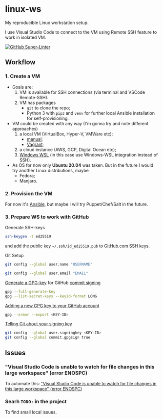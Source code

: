 # linux-ws

My reproducible Linux workstation setup.

I use Visual Studio Code to connect to the VM using Remote SSH feature to work in isolated VM.

[![GitHub Super-Linter](https://github.com/and1er/linux-ws/workflows/Lint%20Code%20Base/badge.svg)](https://github.com/marketplace/actions/super-linter)

## Workflow

### 1. Create a VM

* Goals are:
  1. VM is available for SSH connections (via terminal and VSCode Remote-SSH).
  2. VM has packages
     * `git` to clone the repo;
     * Python 3 with `pip3` and `venv` for further local Ansible installation for self-provisioning.
* VM could be created with any way (I'm gonna try and note different approaches)
  1. a local VM (VirtualBox, Hyper-V, VMWare etc);
     * [manual](./vm-creation/manual/README.md);
     * [Vagrant](./vm-creation/vagrant/README.md);
  2. a cloud instance (AWS, GCP, Digital Ocean etc);
  3. [Windows WSL](./vm-creation/wsl/README.md) (in this case use Windows-WSL integration instead of SSH).
* As OS for now only **Ubuntu 20.04** was taken. But in the future I would try another Linux distributions, maybe
  * Fedora;
  * Manjaro.

### 2. Provision the VM

For now it's [Ansible](./provisioning/ansible/README.md), but maybe I will try Puppet/Chef/Salt in the future.

### 3. Prepare WS to work with GitHub

Generate SSH-keys

```bash
ssh-keygen -t ed25519
```

and add the public key `~/.ssh/id_ed25519.pub` to [GitHub.com SSH keys](https://github.com/settings/keys).

Git Setup

```bash
git config --global user.name "USERNAME"

git config --global user.email "EMAIL"
```

[Generate a GPG-key](https://docs.github.com/en/github/authenticating-to-github/generating-a-new-gpg-key) for GitHub [commit signing](https://docs.github.com/en/github/authenticating-to-github/signing-commits)

```bash
gpg --full-generate-key
gpg --list-secret-keys --keyid-format LONG
```

[Adding a new GPG key to your GitHub account](https://docs.github.com/en/github/authenticating-to-github/adding-a-new-gpg-key-to-your-github-account)

```bash
gpg --armor --export <KEY-ID>
```

[Telling Git about your signing key](https://docs.github.com/en/github/authenticating-to-github/telling-git-about-your-signing-key)

```bash
git config --global user.signingkey <KEY-ID>
git config --global commit.gpgsign true
```

## Issues

### "Visual Studio Code is unable to watch for file changes in this large workspace" (error ENOSPC)

To automate this: ["Visual Studio Code is unable to watch for file changes in this large workspace" (error ENOSPC)](https://code.visualstudio.com/docs/setup/linux#_visual-studio-code-is-unable-to-watch-for-file-changes-in-this-large-workspace-error-enospc)

### Searh `TODO:` in the project

To find small local issues.
